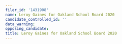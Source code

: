 ```yaml
---
filer_id: '1431908'
name: Leroy Gaines for Oakland School Board 2020
candidate_controlled_id: ''
data_warning: 
opposing_candidate: 
title: Leroy Gaines for Oakland School Board 2020
---
```

